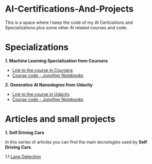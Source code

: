 # AI-Certifications-And-Projects

This is a space where I keep the code of my AI Certications and Specializations plus some other AI related courses and code.

# Specializations

**1. Machine Learning Specialization from Coursera**
   - [Link to the course in Coursera](https://www.coursera.org/specializations/machine-learning-introduction)
   - [Course code - Jupyther Notebooks](https://github.com/ricardolousada/AI-Certifications-And-Projects/tree/a65818b4d76d043b81e0f09413b5fe0ed293d893/Coursera%20Machine%20Learning%20Specialization)

**2. Generative AI Nanodegree from Udacity**
   - [Link to the course in Udacity](https://www.udacity.com/course/generative-ai--nd608)
   - [Course code - Jupyther Notebooks](https://github.com/ricardolousada/AI-Certifications-And-Projects/blob/main/Generative-AI-Nanodegree/READ.md)

# Articles and small projects

**1. Self Driving Cars**

In this series of articles you can find the main tecnologies used by **Self Driving Cars**.

1.1 [Lane Detection](https://github.com/ricardolousada/Self-Driving-Cars)
